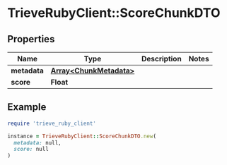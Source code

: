 # TrieveRubyClient::ScoreChunkDTO

## Properties

| Name | Type | Description | Notes |
| ---- | ---- | ----------- | ----- |
| **metadata** | [**Array&lt;ChunkMetadata&gt;**](ChunkMetadata.md) |  |  |
| **score** | **Float** |  |  |

## Example

```ruby
require 'trieve_ruby_client'

instance = TrieveRubyClient::ScoreChunkDTO.new(
  metadata: null,
  score: null
)
```

